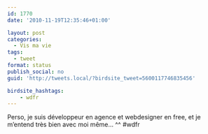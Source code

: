 ```yaml
---
id: 1770
date: '2010-11-19T12:35:46+01:00'

layout: post
categories:
  - Vis ma vie
tags:
  - tweet
format: status
publish_social: no
guid: 'http://tweets.local/?birdsite_tweet=5600117746835456'

birdsite_hashtags:
    - wdfr
---
```


Perso, je suis développeur en agence et webdesigner en free, et je m’entend très bien avec moi même… ^^ #wdfr
